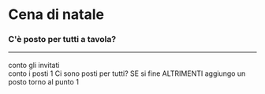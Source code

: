 # Cena di natale
### C'è posto per tutti a tavola? <hr>
conto gli invitati <br>
conto i posti
1 Ci sono posti per tutti?
SE si fine
ALTRIMENTI aggiungo un posto torno al punto 1